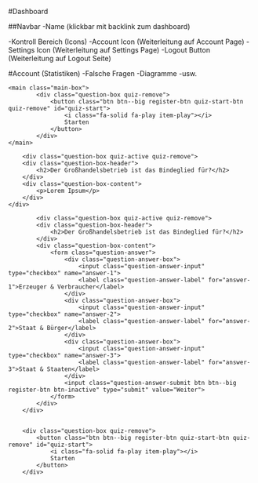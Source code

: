 #Dashboard

##Navbar
-Name (klickbar mit backlink zum dashboard)

-Kontroll Bereich (Icons)
    -Account Icon (Weiterleitung auf Account Page)
    -Settings Icon (Weiterleitung auf Settings Page)
    -Logout Button (Weiterleitung auf Logout Seite)

#Account (Statistiken)
    -Falsche Fragen
    -Diagramme
    -usw.

    <main class="main-box">
            <div class="question-box quiz-remove">
                <button class="btn btn--big register-btn quiz-start-btn quiz-remove" id="quiz-start">
                    <i class="fa-solid fa-play item-play"></i>
                    Starten
                </button>
            </div>
    </main>

        <div class="question-box quiz-active quiz-remove">
        <div class="question-box-header">  
            <h2>Der Großhandelsbetrieb ist das Bindeglied für?</h2>
        </div> 
        <div class="question-box-content">
            <p>Lorem Ipsum</p> 
        </div>
    </div>

            <div class="question-box quiz-active quiz-remove">
            <div class="question-box-header">  
                <h2>Der Großhandelsbetrieb ist das Bindeglied für?</h2>
            </div> 
            <div class="question-box-content">
                <form class="question-answer">
                    <div class="question-answer-box">
                        <input class="question-answer-input" type="checkbox" name="answer-1">
                        <label class="question-answer-label" for="answer-1">Erzeuger & Verbraucher</label>
                    </div>
                    <div class="question-answer-box">
                        <input class="question-answer-input" type="checkbox" name="answer-2">
                        <label class="question-answer-label" for="answer-2">Staat & Bürger</label>
                    </div>
                    <div class="question-answer-box">
                        <input class="question-answer-input" type="checkbox" name="answer-3">
                        <label class="question-answer-label" for="answer-3">Staat & Staaten</label>
                    </div>
                    <input class="question-answer-submit btn btn--big register-btn btn-inactive" type="submit" value="Weiter">
                </form> 
            </div>
        </div>


        <div class="question-box quiz-remove">
            <button class="btn btn--big register-btn quiz-start-btn quiz-remove" id="quiz-start">
                <i class="fa-solid fa-play item-play"></i>
                Starten
            </button>
        </div>